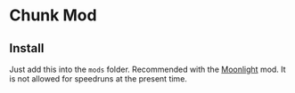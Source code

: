 # Chunk Mod

## Install

Just add this into the `mods` folder. Recommended with the [Moonlight](https://github.com/Gregor0410/Moonlight) mod. It is not allowed for speedruns at the present time.
